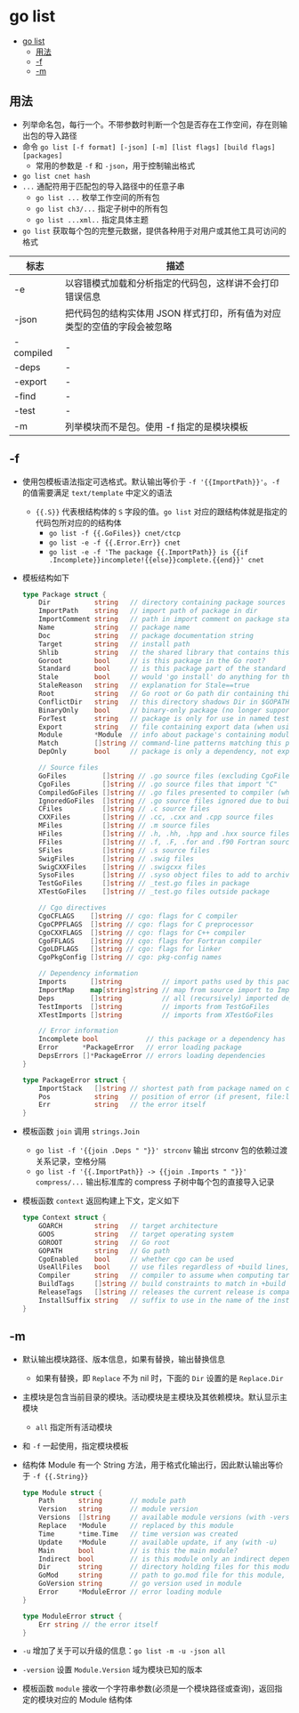 # go list

- [go list](#go-list)
  - [用法](#%e7%94%a8%e6%b3%95)
  - [-f](#f)
  - [-m](#m)

## 用法

- 列举命名包，每行一个。不带参数时判断一个包是否存在工作空间，存在则输出包的导入路径
- 命令 `go list [-f format] [-json] [-m] [list flags] [build flags] [packages]`
  - 常用的参数是 `-f` 和 `-json`，用于控制输出格式
- `go list cnet hash`
- `...` 通配符用于匹配包的导入路径中的任意子串
  - `go list ...` 枚举工作空间的所有包
  - `go list ch3/...` 指定子树中的所有包
  - `go list ...xml..` 指定具体主题
- `go list` 获取每个包的完整元数据，提供各种用于对用户或其他工具可访问的格式

| 标志 | 描述 |
| --- | --- |
| -e | 以容错模式加载和分析指定的代码包，这样讲不会打印错误信息 |
| -json | 把代码包的结构实体用 JSON 样式打印，所有值为对应类型的空值的字段会被忽略 |
| -compiled | - |
| -deps | - |
| -export | - |
| -find | - |
| -test | - |
| -m | 列举模块而不是包。使用 -f 指定的是模块模板 |

## -f

- 使用包模板语法指定可选格式。默认输出等价于 `-f '{{ImportPath}}'`。`-f` 的值需要满足 `text/template` 中定义的语法
  - `{{.S}}` 代表根结构体的 `S` 字段的值。`go list` 对应的跟结构体就是指定的代码包所对应的的结构体
    - `go list -f {{.GoFiles}} cnet/ctcp`
    - `go list -e -f {{.Error.Err}} cnet`
    - `go list -e -f 'The package {{.ImportPath}} is {{if .Incomplete}}incomplete!{{else}}complete.{{end}}' cnet`
- 模板结构如下

  ```go
  type Package struct {
      Dir           string   // directory containing package sources
      ImportPath    string   // import path of package in dir
      ImportComment string   // path in import comment on package statement
      Name          string   // package name
      Doc           string   // package documentation string
      Target        string   // install path
      Shlib         string   // the shared library that contains this package (only set when -linkshared)
      Goroot        bool     // is this package in the Go root?
      Standard      bool     // is this package part of the standard Go library?
      Stale         bool     // would 'go install' do anything for this package?
      StaleReason   string   // explanation for Stale==true
      Root          string   // Go root or Go path dir containing this package
      ConflictDir   string   // this directory shadows Dir in $GOPATH
      BinaryOnly    bool     // binary-only package (no longer supported)
      ForTest       string   // package is only for use in named test
      Export        string   // file containing export data (when using -export)
      Module        *Module  // info about package's containing module, if any (can be nil)
      Match         []string // command-line patterns matching this package
      DepOnly       bool     // package is only a dependency, not explicitly listed

      // Source files
      GoFiles         []string // .go source files (excluding CgoFiles, TestGoFiles, XTestGoFiles)
      CgoFiles        []string // .go source files that import "C"
      CompiledGoFiles []string // .go files presented to compiler (when using -compiled)
      IgnoredGoFiles  []string // .go source files ignored due to build constraints
      CFiles          []string // .c source files
      CXXFiles        []string // .cc, .cxx and .cpp source files
      MFiles          []string // .m source files
      HFiles          []string // .h, .hh, .hpp and .hxx source files
      FFiles          []string // .f, .F, .for and .f90 Fortran source files
      SFiles          []string // .s source files
      SwigFiles       []string // .swig files
      SwigCXXFiles    []string // .swigcxx files
      SysoFiles       []string // .syso object files to add to archive
      TestGoFiles     []string // _test.go files in package
      XTestGoFiles    []string // _test.go files outside package

      // Cgo directives
      CgoCFLAGS    []string // cgo: flags for C compiler
      CgoCPPFLAGS  []string // cgo: flags for C preprocessor
      CgoCXXFLAGS  []string // cgo: flags for C++ compiler
      CgoFFLAGS    []string // cgo: flags for Fortran compiler
      CgoLDFLAGS   []string // cgo: flags for linker
      CgoPkgConfig []string // cgo: pkg-config names

      // Dependency information
      Imports      []string          // import paths used by this package
      ImportMap    map[string]string // map from source import to ImportPath (identity entries omitted)
      Deps         []string          // all (recursively) imported dependencies
      TestImports  []string          // imports from TestGoFiles
      XTestImports []string          // imports from XTestGoFiles

      // Error information
      Incomplete bool            // this package or a dependency has an error
      Error      *PackageError   // error loading package
      DepsErrors []*PackageError // errors loading dependencies
  }

  type PackageError struct {
      ImportStack   []string // shortest path from package named on command line to this one
      Pos           string   // position of error (if present, file:line:col)
      Err           string   // the error itself
  }
  ```

- 模板函数 `join` 调用 `strings.Join`
  - `go list -f '{{join .Deps " "}}' strconv` 输出 strconv 包的依赖过渡关系记录，空格分隔
  - `go list -f '{{.ImportPath}} -> {{join .Imports " "}}' compress/...` 输出标准库的 compress 子树中每个包的直接导入记录
- 模板函数 `context` 返回构建上下文，定义如下

  ```go
  type Context struct {
      GOARCH        string   // target architecture
      GOOS          string   // target operating system
      GOROOT        string   // Go root
      GOPATH        string   // Go path
      CgoEnabled    bool     // whether cgo can be used
      UseAllFiles   bool     // use files regardless of +build lines, file names
      Compiler      string   // compiler to assume when computing target paths
      BuildTags     []string // build constraints to match in +build lines
      ReleaseTags   []string // releases the current release is compatible with
      InstallSuffix string   // suffix to use in the name of the install dir
  }
  ```

## -m

- 默认输出模块路径、版本信息，如果有替换，输出替换信息
  - 如果有替换，即 `Replace` 不为 nil 时，下面的 `Dir` 设置的是 `Replace.Dir`
- 主模块是包含当前目录的模块。活动模块是主模块及其依赖模块。默认显示主模块
  - `all` 指定所有活动模块
- 和 `-f` 一起使用，指定模块模板
- 结构体 Module 有一个 String 方法，用于格式化输出行，因此默认输出等价于 `-f {{.String}}`

  ```go
  type Module struct {
      Path      string       // module path
      Version   string       // module version
      Versions  []string     // available module versions (with -versions)
      Replace   *Module      // replaced by this module
      Time      *time.Time   // time version was created
      Update    *Module      // available update, if any (with -u)
      Main      bool         // is this the main module?
      Indirect  bool         // is this module only an indirect dependency of main module?
      Dir       string       // directory holding files for this module, if any
      GoMod     string       // path to go.mod file for this module, if any
      GoVersion string       // go version used in module
      Error     *ModuleError // error loading module
  }

  type ModuleError struct {
      Err string // the error itself
  }
  ```

- `-u` 增加了关于可以升级的信息：`go list -m -u -json all`
- `-version` 设置 `Module.Version` 域为模块已知的版本
- 模板函数 `module` 接收一个字符串参数(必须是一个模块路径或查询)，返回指定的模块对应的 Module 结构体
